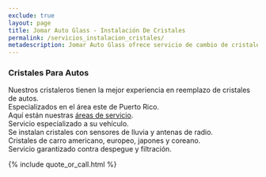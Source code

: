 ```yaml
---
exclude: true
layout: page
title: Jomar Auto Glass - Instalación De Cristales
permalink: /servicios_instalacion_cristales/
metadescription: Jomar Auto Glass ofrece servicio de cambio de cristales en Puerto Rico y Vieques. Con los mejores precios, servicio garantizado a domicilio.
---
```


<h3>Cristales Para Autos</h3>

Nuestros cristaleros tienen la mejor experiencia en reemplazo de cristales de autos. <br/> 
Especializados en el área este de Puerto Rico.<br/>
Aquí están nuestras <a href="{{ site.baseurl }}/news/2018/09/09/servicio-a-domicilio.html#service_areas" title="Areas De Servicio">áreas de servicio</a>. <br/>
Servicio especializado a su vehículo.<br/>
Se instalan cristales con sensores de lluvia y antenas de radio.<br/>
Cristales de carro americano, europeo, japones y coreano.<br/>
Servicio garantizado contra despegue y filtración.<br/>

{% include quote_or_call.html %}
